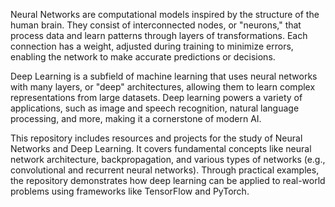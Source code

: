 Neural Networks are computational models inspired by the structure of the human brain. They consist of interconnected nodes, or "neurons," that process data and learn patterns through layers of transformations. Each connection has a weight, adjusted during training to minimize errors, enabling the network to make accurate predictions or decisions.

Deep Learning is a subfield of machine learning that uses neural networks with many layers, or "deep" architectures, allowing them to learn complex representations from large datasets. Deep learning powers a variety of applications, such as image and speech recognition, natural language processing, and more, making it a cornerstone of modern AI.

This repository includes resources and projects for the study of Neural Networks and Deep Learning. It covers fundamental concepts like neural network architecture, backpropagation, and various types of networks (e.g., convolutional and recurrent neural networks). Through practical examples, the repository demonstrates how deep learning can be applied to real-world problems using frameworks like TensorFlow and PyTorch.
